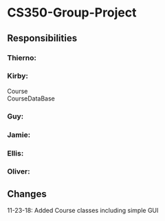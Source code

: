 # CS350-Group-Project

## Responsibilities
### Thierno:

### Kirby:
Course <br />
CourseDataBase <br />
### Guy:

### Jamie:

### Ellis:

### Oliver:


## Changes
11-23-18: Added Course classes including simple GUI <br />




